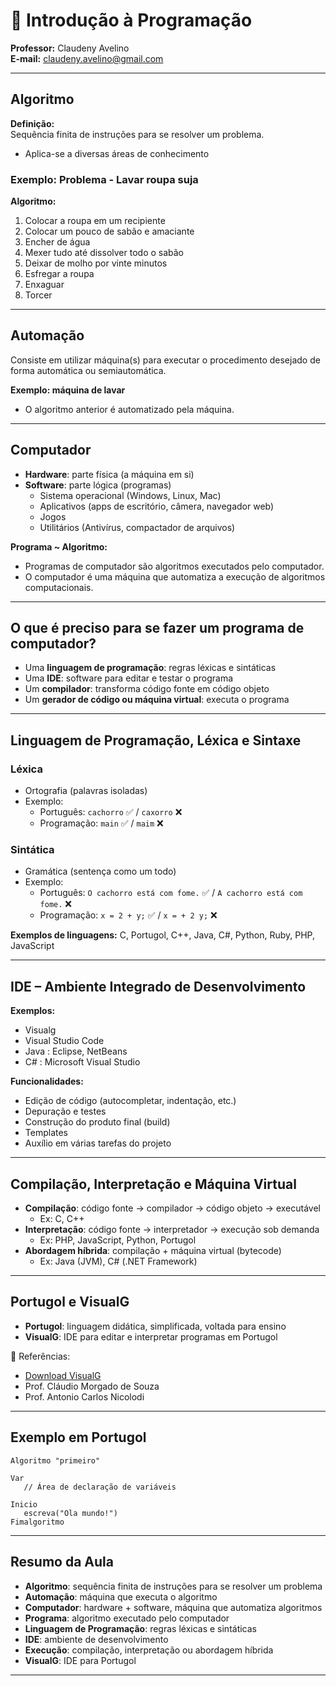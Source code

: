 # 📘 Introdução à Programação

**Professor:** Claudeny Avelino  
**E-mail:** claudeny.avelino@gmail.com  

---

## Algoritmo

**Definição:**  
Sequência finita de instruções para se resolver um problema.  
- Aplica-se a diversas áreas de conhecimento  

### Exemplo: Problema - Lavar roupa suja  

**Algoritmo:**
1. Colocar a roupa em um recipiente  
2. Colocar um pouco de sabão e amaciante  
3. Encher de água  
4. Mexer tudo até dissolver todo o sabão  
5. Deixar de molho por vinte minutos  
6. Esfregar a roupa  
7. Enxaguar  
8. Torcer  

---

## Automação

Consiste em utilizar máquina(s) para executar o procedimento desejado de forma automática ou semiautomática.  

**Exemplo: máquina de lavar**  
- O algoritmo anterior é automatizado pela máquina.  

---

## Computador

- **Hardware**: parte física (a máquina em si)  
- **Software**: parte lógica (programas)  
  - Sistema operacional (Windows, Linux, Mac)  
  - Aplicativos (apps de escritório, câmera, navegador web)  
  - Jogos  
  - Utilitários (Antivírus, compactador de arquivos)  

**Programa ~ Algoritmo:**  
- Programas de computador são algoritmos executados pelo computador.  
- O computador é uma máquina que automatiza a execução de algoritmos computacionais.  

---

## O que é preciso para se fazer um programa de computador?

- Uma **linguagem de programação**: regras léxicas e sintáticas  
- Uma **IDE**: software para editar e testar o programa  
- Um **compilador**: transforma código fonte em código objeto  
- Um **gerador de código ou máquina virtual**: executa o programa  

---

## Linguagem de Programação, Léxica e Sintaxe

### Léxica
- Ortografia (palavras isoladas)  
- Exemplo:  
  - Português: `cachorro` ✅ / `caxorro` ❌  
  - Programação: `main` ✅ / `maim` ❌  

### Sintática
- Gramática (sentença como um todo)  
- Exemplo:  
  - Português: `O cachorro está com fome.` ✅ / `A cachorro está com fome.` ❌  
  - Programação: `x = 2 + y;` ✅ / `x = + 2 y;` ❌  

**Exemplos de linguagens:** C, Portugol, C++, Java, C#, Python, Ruby, PHP, JavaScript  

---

## IDE – Ambiente Integrado de Desenvolvimento

**Exemplos:**  
- Visualg
- Visual Studio Code 
- Java : Eclipse, NetBeans  
- C# : Microsoft Visual Studio  

**Funcionalidades:**  
- Edição de código (autocompletar, indentação, etc.)  
- Depuração e testes  
- Construção do produto final (build)  
- Templates  
- Auxílio em várias tarefas do projeto  

---

## Compilação, Interpretação e Máquina Virtual

- **Compilação**: código fonte → compilador → código objeto → executável  
  - Ex: C, C++  
- **Interpretação**: código fonte → interpretador → execução sob demanda  
  - Ex: PHP, JavaScript, Python, Portugol 
- **Abordagem híbrida**: compilação + máquina virtual (bytecode)  
  - Ex: Java (JVM), C# (.NET Framework)  

---

## Portugol e VisualG

- **Portugol**: linguagem didática, simplificada, voltada para ensino  
- **VisualG**: IDE para editar e interpretar programas em Portugol  

📌 Referências:  
- [Download VisualG](https://sourceforge.net/projects/visualg30/)  
- Prof. Cláudio Morgado de Souza  
- Prof. Antonio Carlos Nicolodi  

---

## Exemplo em Portugol

```portugol
Algoritmo "primeiro"

Var
   // Área de declaração de variáveis

Inicio
   escreva("Ola mundo!")
Fimalgoritmo
```

---

## Resumo da Aula

- **Algoritmo**: sequência finita de instruções para se resolver um problema  
- **Automação**: máquina que executa o algoritmo  
- **Computador**: hardware + software, máquina que automatiza algoritmos  
- **Programa**: algoritmo executado pelo computador  
- **Linguagem de Programação**: regras léxicas e sintáticas  
- **IDE**: ambiente de desenvolvimento  
- **Execução**: compilação, interpretação ou abordagem híbrida  
- **VisualG**: IDE para Portugol  

---
